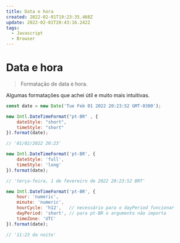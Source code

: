 ```yaml
---
title: Data e hora
created: 2022-02-01T19:23:35.468Z
update: 2022-02-01T20:43:16.242Z
tags:
  - Javascript
  - Browser
---
```


# Data e hora

> Formatação de data e hora.

Algumas formatações que achei útil e muito mais intuitivas.

```js
const date = new Date('Tue Feb 01 2022 20:23:52 GMT-0300');

new Intl.DateTimeFormat("pt-BR" , {
 	dateStyle: "short",
	timeStyle: "short"
}).format(date);

// '01/02/2022 20:23'

new Intl.DateTimeFormat('pt-BR', { 
	dateStyle: 'full', 
	timeStyle: 'long' 
}).format(date);

// 'terça-feira, 1 de fevereiro de 2022 20:23:52 BRT'

new Intl.DateTimeFormat('pt-BR', {
    hour: 'numeric', 
    minute: 'numeric', 
    hourCycle: 'h12',   // necessário para o dayPeriod funcionar
    dayPeriod: 'short', // para pt-BR o argumento não importa
    timeZone: 'UTC' 
}).format(date);

// '11:23 da noite'
```